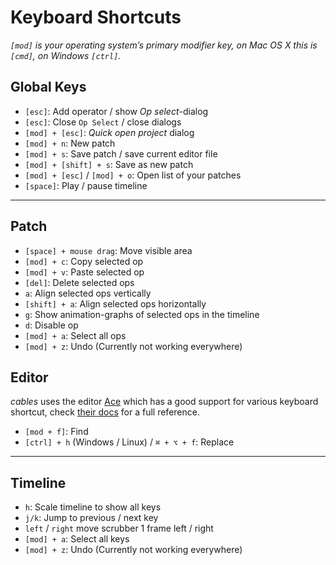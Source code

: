 # Keyboard Shortcuts

*`[mod]` is your operating system’s primary modifier key, on Mac OS X this is `[cmd]`, on Windows `[ctrl]`.*

## Global Keys

- `[esc]`: Add operator / show *Op select*-dialog
- `[esc]`: Close `Op Select` / close dialogs
- `[mod] + [esc]`: *Quick open project* dialog
- `[mod] + n`: New patch
- `[mod] + s`: Save patch / save current editor file
- `[mod] + [shift] + s`: Save as new patch
- `[mod] + [esc]` /  `[mod] + o`: Open list of your patches
- `[space]`: Play / pause timeline

---

## Patch

- `[space] + mouse drag`: Move visible area
- `[mod] + c`: Copy selected op
- `[mod] + v`: Paste selected op
- `[del]`: Delete selected ops
- `a`: Align selected ops vertically
- `[shift] + a`: Align selected ops horizontally
- `g`: Show animation-graphs of selected ops in the timeline
- `d`: Disable op
- `[mod] + a`: Select all ops
- `[mod] + z`: Undo (Currently not working everywhere)

## Editor

*cables* uses the editor [Ace](https://ace.c9.io) which has a good support for various keyboard shortcut, check [their docs](https://github.com/ajaxorg/ace/wiki/Default-Keyboard-Shortcuts) for a full reference.

- `[mod + f]`: Find
- `[ctrl] + h` (Windows / Linux) / `⌘ + ⌥ + f`: Replace

---

## Timeline

- `h`: Scale timeline to show all keys 
- `j/k`: Jump to previous / next key 
- `left` / `right` move scrubber 1 frame left / right
- `[mod] + a`: Select all keys
- `[mod] + z`: Undo (Currently not working everywhere) 

